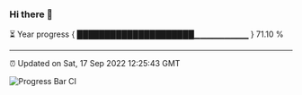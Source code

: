 ### Hi there 👋

⏳ Year progress { █████████████████████▁▁▁▁▁▁▁▁▁ } 71.10 %

---

⏰ Updated on Sat, 17 Sep 2022 12:25:43 GMT

![Progress Bar CI](https://github.com/liununu/liununu/workflows/Progress%20Bar%20CI/badge.svg)
